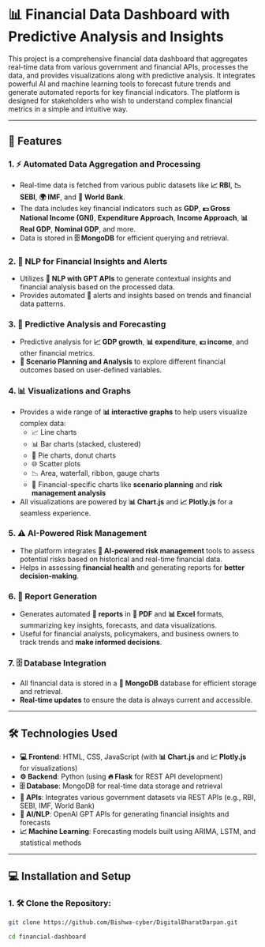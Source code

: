 # **📊 Financial Data Dashboard with Predictive Analysis and Insights**

This project is a comprehensive financial data dashboard that aggregates real-time data from various government and financial APIs, processes the data, and provides visualizations along with predictive analysis. It integrates powerful AI and machine learning tools to forecast future trends and generate automated reports for key financial indicators. The platform is designed for stakeholders who wish to understand complex financial metrics in a simple and intuitive way.

---

## **🚀 Features**

### 1. ⚡ Automated Data Aggregation and Processing
- Real-time data is fetched from various public datasets like **📈 RBI**, **📉 SEBI**, **🌍 IMF**, and **🏦 World Bank**.
- The data includes key financial indicators such as **GDP**, **💵 Gross National Income (GNI)**, **Expenditure Approach**, **Income Approach**, **📊 Real GDP**, **Nominal GDP**, and more.
- Data is stored in **🗄️ MongoDB** for efficient querying and retrieval.

### 2. 🧠 NLP for Financial Insights and Alerts
- Utilizes **🤖 NLP with GPT APIs** to generate contextual insights and financial analysis based on the processed data.
- Provides automated 📢 alerts and insights based on trends and financial data patterns.

### 3. 🔮 Predictive Analysis and Forecasting
- Predictive analysis for **📈 GDP growth**, **📊 expenditure**, **💵 income**, and other financial metrics.
- **🧐 Scenario Planning and Analysis** to explore different financial outcomes based on user-defined variables.

### 4. 📊 Visualizations and Graphs
- Provides a wide range of **📊 interactive graphs** to help users visualize complex data:
  - 📈 Line charts
  - 📊 Bar charts (stacked, clustered)
  - 🍩 Pie charts, donut charts
  - 🌐 Scatter plots
  - 📉 Area, waterfall, ribbon, gauge charts
  - 🧠 Financial-specific charts like **scenario planning** and **risk management analysis**
- All visualizations are powered by **📊 Chart.js** and **📈 Plotly.js** for a seamless experience.

### 5. ⚠️ AI-Powered Risk Management
- The platform integrates **🤖 AI-powered risk management** tools to assess potential risks based on historical and real-time financial data.
- Helps in assessing **financial health** and generating reports for **better decision-making**.

### 6. 📑 Report Generation
- Generates automated **📝 reports** in **📄 PDF** and **📊 Excel** formats, summarizing key insights, forecasts, and data visualizations.
- Useful for financial analysts, policymakers, and business owners to track trends and **make informed decisions**.

### 7. 🗄️ Database Integration
- All financial data is stored in a **🔗 MongoDB** database for efficient storage and retrieval.
- **Real-time updates** to ensure the data is always current and accessible.

---

## **🛠️ Technologies Used**

- **💻 Frontend**: HTML, CSS, JavaScript (with **📊 Chart.js** and **📈 Plotly.js** for visualizations)
- **⚙️ Backend**: Python (using **🔥 Flask** for REST API development)
- **🗄️ Database**: MongoDB for real-time data storage and retrieval
- **🔗 APIs**: Integrates various government datasets via REST APIs (e.g., RBI, SEBI, IMF, World Bank)
- **🧠 AI/NLP**: OpenAI GPT APIs for generating financial insights and forecasts
- **📈 Machine Learning**: Forecasting models built using ARIMA, LSTM, and statistical methods

---

## **💻 Installation and Setup**

### 1. 🛠️ Clone the Repository:

```bash
git clone https://github.com/Bishwa-cyber/DigitalBharatDarpan.git

cd financial-dashboard
